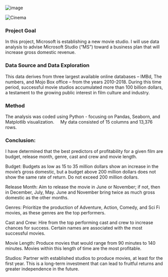 
![image](https://user-images.githubusercontent.com/44559346/175365327-db54c1e4-1947-4078-ab25-2ad0bdfce1a9.png)



![Cinema](https://user-images.githubusercontent.com/44559346/175365220-d3437b42-9b5d-4e6f-a783-36ff9a00620c.jpg)



### Project Goal

In this project, Microsoft is establishing a new movie studio. I will use data analysis to advise Microsoft Studio (“MS”) toward a business plan that will increase gross domestic revenue.  
 
 
### Data Source and Data Exploration

This data derives from three largest available online databases – IMBd, The numbers, and Mojo Box office – from the years 2010-2018. During this time period, successful movie studios accumulated more than 100 billion dollars, a testament to the growing public interest in film culture and industry. 

### Method 

The analysis was coded using Python - focusing on Pandas, Seaborn, and Matplotlib visualization. 
 
 
My data consisted of 15 columns and 13,376 rows. 
 
### Conclusion: 

I have determined that the best predictors of profitability for a given film are budget, release month, genre, cast and crew and movie length.

Budget: Budgets as low as 15 to 35 million dollars show an increase in the movie’s gross domestic, but a budget above 200 million dollars does not show the same rate of return. Do not exceed 200 million dollars.

Release Month: Aim to release the movie in June or November; if not, then in December, July, May. June and November bring twice as much gross domestic as the other months.

Genres: Prioritize the production of Adventure, Action, Comedy, and Sci Fi movies, as these genres are the top performers.

Cast and Crew: Hire from the top performing cast and crew to increase chances for success. Certain names are associated with the most successful movies.

Movie Length: Produce movies that would range from 90 minutes to 140 minutes. Movies within this length of time are the most profitable.

Studios: Partner with established studios to produce movies, at least for the first year. This is a long-term investment that can lead to fruitful returns and greater independence in the future.
